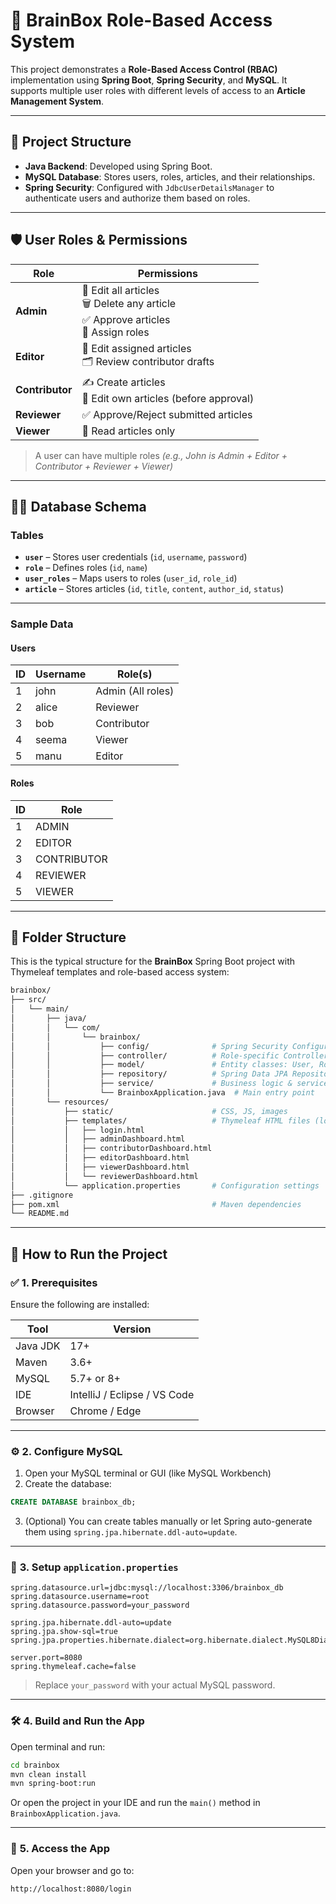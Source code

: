 
# **🧠 BrainBox Role-Based Access System**

This project demonstrates a **Role-Based Access Control (RBAC)** implementation using **Spring Boot**, **Spring Security**, and **MySQL**.
It supports multiple user roles with different levels of access to an **Article Management System**.

---

## **📁 Project Structure**

* **Java Backend**: Developed using Spring Boot.
* **MySQL Database**: Stores users, roles, articles, and their relationships.
* **Spring Security**: Configured with `JdbcUserDetailsManager` to authenticate users and authorize them based on roles.

---

## **🛡️ User Roles & Permissions**

| **Role**        | **Permissions**                                                                                |
| --------------- | ---------------------------------------------------------------------------------------------- |
| **Admin**       | 📝 Edit all articles  <br> 🗑️ Delete any article <br> ✅ Approve articles <br> 👥 Assign roles |
| **Editor**      | 📝 Edit assigned articles <br> 🗂️ Review contributor drafts                                   |
| **Contributor** | ✍️ Create articles <br> 🔄 Edit own articles (before approval)                                 |
| **Reviewer**    | ✅ Approve/Reject submitted articles                                                            |
| **Viewer**      | 👀 Read articles only                                                                          |

> A user can have multiple roles
> *(e.g., John is Admin + Editor + Contributor + Reviewer + Viewer)*

---

## **🧑‍💻 Database Schema**

### **Tables**

* **`user`** – Stores user credentials (`id`, `username`, `password`)
* **`role`** – Defines roles (`id`, `name`)
* **`user_roles`** – Maps users to roles (`user_id`, `role_id`)
* **`article`** – Stores articles (`id`, `title`, `content`, `author_id`, `status`)

---

### **Sample Data**

#### **Users**

| **ID** | **Username** | **Role(s)**       |
| ------ | ------------ | ----------------- |
| 1      | john         | Admin (All roles) |
| 2      | alice        | Reviewer          |
| 3      | bob          | Contributor       |
| 4      | seema        | Viewer            |
| 5      | manu         | Editor            |

#### **Roles**

| **ID** | **Role**    |
| ------ | ----------- |
| 1      | ADMIN       |
| 2      | EDITOR      |
| 3      | CONTRIBUTOR |
| 4      | REVIEWER    |
| 5      | VIEWER      |

---


## 📁 **Folder Structure**

This is the typical structure for the **BrainBox** Spring Boot project with Thymeleaf templates and role-based access system:

```bash
brainbox/
├── src/
│   └── main/
│       ├── java/
│       │   └── com/
│       │       └── brainbox/
│       │           ├── config/              # Spring Security Configurations
│       │           ├── controller/          # Role-specific Controllers (Admin, Contributor, etc.)
│       │           ├── model/               # Entity classes: User, Role, Article
│       │           ├── repository/          # Spring Data JPA Repositories
│       │           ├── service/             # Business logic & services
│       │           └── BrainboxApplication.java  # Main entry point
│       └── resources/
│           ├── static/                      # CSS, JS, images
│           ├── templates/                   # Thymeleaf HTML files (login, dashboard, etc.)
│           │   ├── login.html
│           │   ├── adminDashboard.html
│           │   ├── contributorDashboard.html
│           │   ├── editorDashboard.html
│           │   ├── viewerDashboard.html
│           │   └── reviewerDashboard.html
│           └── application.properties       # Configuration settings
├── .gitignore
├── pom.xml                                  # Maven dependencies
└── README.md
```

---

## 🚀 **How to Run the Project**


### ✅ **1. Prerequisites**

Ensure the following are installed:

| Tool     | Version                      |
| -------- | ---------------------------- |
| Java JDK | 17+                          |
| Maven    | 3.6+                         |
| MySQL    | 5.7+ or 8+                   |
| IDE      | IntelliJ / Eclipse / VS Code |
| Browser  | Chrome / Edge                |

---

### ⚙️ **2. Configure MySQL**

1. Open your MySQL terminal or GUI (like MySQL Workbench)
2. Create the database:

```sql
CREATE DATABASE brainbox_db;
```

3. (Optional) You can create tables manually or let Spring auto-generate them using `spring.jpa.hibernate.ddl-auto=update`.

---

### 🧾 **3. Setup `application.properties`**

```properties
spring.datasource.url=jdbc:mysql://localhost:3306/brainbox_db
spring.datasource.username=root
spring.datasource.password=your_password

spring.jpa.hibernate.ddl-auto=update
spring.jpa.show-sql=true
spring.jpa.properties.hibernate.dialect=org.hibernate.dialect.MySQL8Dialect

server.port=8080
spring.thymeleaf.cache=false
```

> Replace `your_password` with your actual MySQL password.

---

### 🛠️ **4. Build and Run the App**

Open terminal and run:

```bash
cd brainbox
mvn clean install
mvn spring-boot:run
```

Or open the project in your IDE and run the `main()` method in `BrainboxApplication.java`.

---

### 🧪 **5. Access the App**

Open your browser and go to:

```
http://localhost:8080/login
```



